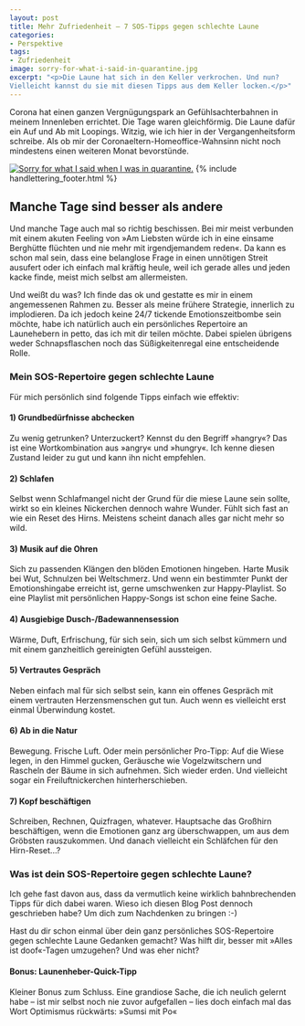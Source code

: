 ```yaml
---
layout: post
title: Mehr Zufriedenheit – 7 SOS-Tipps gegen schlechte Laune
categories:
- Perspektive
tags:
- Zufriedenheit
image: sorry-for-what-i-said-in-quarantine.jpg
excerpt: "<p>Die Laune hat sich in den Keller verkrochen. Und nun?
Vielleicht kannst du sie mit diesen Tipps aus dem Keller locken.</p>"
---
```


Corona hat einen ganzen Vergnügungspark an Gefühlsachterbahnen in meinem
Innenleben errichtet. Die Tage waren gleichförmig. Die Laune dafür ein Auf und
Ab mit Loopings. Witzig, wie ich hier in der Vergangenheitsform schreibe. Als ob
mir der Coronaeltern-Homeoffice-Wahnsinn nicht noch mindestens einen weiteren
Monat bevorstünde.

[![Sorry for what I said when I was in quarantine.]({{site.baseurl}}/assets/img/posts/sorry-for-what-i-said-in-quarantine.jpg)]({{site.baseurl}}/assets/img/posts/sorry-for-what-i-said-in-quarantine.jpg)
{% include handlettering_footer.html %}

## Manche Tage sind besser als andere

Und manche Tage auch mal so richtig beschissen. Bei mir meist verbunden mit
einem akuten Feeling von »Am Liebsten würde ich in eine einsame Berghütte
flüchten und nie mehr mit irgendjemandem reden«. Da kann es schon mal sein, dass
eine belanglose Frage in einen unnötigen Streit ausufert oder ich einfach mal
kräftig heule, weil ich gerade alles und jeden kacke finde, meist mich selbst am
allermeisten.

Und weißt du was? Ich finde das ok und gestatte es mir in einem angemessenen
Rahmen zu. Besser als meine frühere Strategie, innerlich zu implodieren. Da ich
jedoch keine 24/7 tickende Emotionszeitbombe sein möchte, habe ich natürlich
auch ein persönliches Repertoire an Launehebern in petto, das ich mit dir teilen
möchte. Dabei spielen übrigens weder Schnapsflaschen noch das Süßigkeitenregal
eine entscheidende Rolle.

### Mein SOS-Repertoire gegen schlechte Laune

Für mich persönlich sind folgende Tipps einfach wie effektiv:

#### 1) Grundbedürfnisse abchecken

Zu wenig getrunken? Unterzuckert? Kennst du den Begriff »hangry«? Das ist eine
Wortkombination aus »angry« und »hungry«. Ich kenne diesen Zustand leider zu gut
und kann ihn nicht empfehlen.

#### 2) Schlafen

Selbst wenn Schlafmangel nicht der Grund für die miese Laune sein sollte, wirkt
so ein kleines Nickerchen dennoch wahre Wunder. Fühlt sich fast an wie ein Reset
des Hirns. Meistens scheint danach alles gar nicht mehr so wild.

#### 3) Musik auf die Ohren

Sich zu passenden Klängen den blöden Emotionen hingeben. Harte Musik bei Wut,
Schnulzen bei Weltschmerz. Und wenn ein bestimmter Punkt der Emotionshingabe
erreicht ist, gerne umschwenken zur Happy-Playlist. So eine Playlist mit
persönlichen Happy-Songs ist schon eine feine Sache.

#### 4) Ausgiebige Dusch-/Badewannensession

Wärme, Duft, Erfrischung, für sich sein, sich um sich selbst kümmern und mit
einem ganzheitlich gereinigten Gefühl aussteigen.

#### 5) Vertrautes Gespräch

Neben einfach mal für sich selbst sein, kann ein offenes Gespräch mit einem
vertrauten Herzensmenschen gut tun. Auch wenn es vielleicht erst einmal
Überwindung kostet.

#### 6) Ab in die Natur

Bewegung. Frische Luft. Oder mein persönlicher Pro-Tipp: Auf die Wiese legen, in
den Himmel gucken, Geräusche wie Vogelzwitschern und Rascheln der Bäume in sich
aufnehmen. Sich wieder erden. Und vielleicht sogar ein Freiluftnickerchen
hinterherschieben.

#### 7) Kopf beschäftigen

Schreiben, Rechnen, Quizfragen, whatever. Hauptsache das Großhirn beschäftigen,
wenn die Emotionen ganz arg überschwappen, um aus dem Gröbsten rauszukommen. Und
danach vielleicht ein Schläfchen für den Hirn-Reset...?

### Was ist dein SOS-Repertoire gegen schlechte Laune?

Ich gehe fast davon aus, dass da vermutlich keine wirklich bahnbrechenden Tipps
für dich dabei waren. Wieso ich diesen Blog Post dennoch geschrieben habe? Um
dich zum Nachdenken zu bringen :-)

Hast du dir schon einmal über dein ganz persönliches SOS-Repertoire gegen
schlechte Laune Gedanken gemacht? Was hilft dir, besser mit »Alles ist
doof«-Tagen umzugehen? Und was eher nicht?

#### Bonus: Launenheber-Quick-Tipp

Kleiner Bonus zum Schluss. Eine grandiose Sache, die ich neulich gelernt habe –
ist mir selbst noch nie zuvor aufgefallen – lies doch einfach mal das Wort
Optimismus rückwärts: »Sumsi mit Po«

